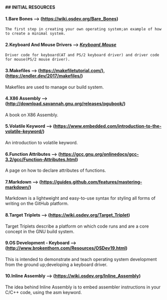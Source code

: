 **## INITIAL RESOURCES**

#### 1.**Bare Bones** --> (https://wiki.osdev.org/Bare_Bones)

```
The first step in creating your own operating system;an example of how to create a minimal system.
```

#### 2.**Keyboard And Mouse Drivers** --> [_Keyboard_](http://lxr.linux.no/#linux+v3.5.4/drivers/input/keyboard/atkbd.c),[_Mouse_](http://lxr.linux.no/#linux+v3.5.4/drivers/input/mouse/psmouse-base.c)

```
Driver code for keyboard(AT and PS/2 keyboard driver) and driver code for mouse(PS/2 mouse driver).
```

#### 3.**Makefiles** --> (https://makefiletutorial.com/),(https://endler.dev/2017/makefiles/)

Makefiles are used to manage our build system.

#### 4.**X86 Assembly** --> (http://download.savannah.gnu.org/releases/pgubook/)

A book on X86 Assembly.

#### 5.**Volatile Keyword** --> (https://www.embedded.com/introduction-to-the-volatile-keyword/)

An introduction to volatile keyword.

#### 6.**Function Attributes** --> (https://gcc.gnu.org/onlinedocs/gcc-3.2/gcc/Function-Attributes.html)

A page on how to declare attributes of functions.

#### 7.**Markdown** --> (https://guides.github.com/features/mastering-markdown/)

Markdown is a lightweight and easy-to-use syntax for styling all forms of writing on the GitHub platform.

#### 8.**Target Triplets** --> (https://wiki.osdev.org/Target_Triplet)

Target Triplets describe a platform on which code runs and are a core concept in the GNU build system.

#### 9.**OS Development - Keyboard** --> (http://www.brokenthorn.com/Resources/OSDev19.html)

This is intended to demonstrate and teach operating system development from the ground up;developing a keyboard driver.

#### 10.**Inline Assembly** --> (https://wiki.osdev.org/Inline_Assembly)

The idea behind Inline Assembly is to embed assembler instructions in your C/C++ code, using the asm keyword.

